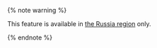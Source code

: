 {% note warning %}

This feature is available in [the Russia region](../overview/concepts/region.md) only.

{% endnote %}